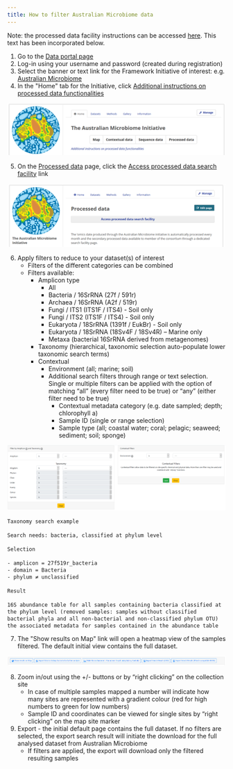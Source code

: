```yaml
---
title: How to filter Australian Microbiome data
---
```


Note: the processed data facility instructions can be accessed [here](https://data.bioplatforms.com/organization/pages/australian-microbiome/processed). This text has been incorporated below.

1. Go to the [Data portal page](https://data.bioplatforms.com/) 
2. Log-in using your username and password (created during registration)
3. Select the banner or text link for the Framework Initiative of interest: e.g. [Australian Microbiome](https://www.australianmicrobiome.com/)
4. In the "Home" tab for the Initiative, click [Additional instructions on processed data functionalities](https://data.bioplatforms.com/organization/pages/australian-microbiome/processed)

![](images/ami_link_1.png)

5. On the [Processed data](https://data.bioplatforms.com/organization/pages/australian-microbiome/processed) page, click the [Access processed data search facility](https://data.bioplatforms.com/bpa/otu/) link

![](images/ami_link_2.png)

6. Apply filters to reduce to your dataset(s) of interest
     - Filters of the different categories can be combined
     - Filters available:
          - Amplicon type     
               - All
               - Bacteria / 16SrRNA (27f / 591r) 
               - Archaea / 16SrRNA (A2f / 519r)
               - Fungi / ITS1 (ITS1F / ITS4) - Soil only
               - Fungi / ITS2 (ITS1F / ITS4) - Soil only
               - Eukaryota / 18SrRNA (1391f / EukBr) - Soil only
               - Eukaryota / 18SrRNA (18Sv4F / 18Sv4R) – Marine only
               - Metaxa (bacterial 16SrRNA derived from metagenomes)
          - Taxonomy (hierarchical, taxonomic selection auto-populate lower taxonomic search terms)
          - Contextual     
               - Environment (all; marine; soil)
               - Additional search filters through range or text selection. Single or multiple filters can be applied with the option of matching “all” (every filter need to be true) or “any” (either filter need to be true)         
                    - Contextual metadata category (e.g. date sampled; depth; chlorophyll a)
                    - Sample ID (single or range selection)
                    - Sample type (all; coastal water; coral; pelagic; seaweed; sediment; soil; sponge)

![](images/ami_processed_data.png)

```
Taxonomy search example

Search needs: bacteria, classified at phylum level

Selection

- amplicon = 27f519r_bacteria
- domain = Bacteria
- phylum ≠ unclassified

Result

16S abundance table for all samples containing bacteria classified at the phylum level (removed samples: samples without classified bacterial phyla and all non-bacterial and non-classified phylum OTU)
the associated metadata for samples contained in the abundance table
```

7. The "Show results on Map" link will open a heatmap view of the samples filtered. The default initial view contains the full dataset.

![](images/ami_processed_data_2.png)

8. Zoom in/out using the +/- buttons or by “right clicking” on the collection site
     - In case of multiple samples mapped a number will indicate how many sites are represented with a gradient colour (red for high numbers to green for low numbers)
     - Sample ID and coordinates can be viewed for single sites by “right clicking” on the map site marker
9. Export - the initial default page contains the full dataset. If no filters are selected, the export search result will initiate the download for the full analysed dataset from Australian Microbiome
     - If filters are applied, the export will download only the filtered resulting samples
